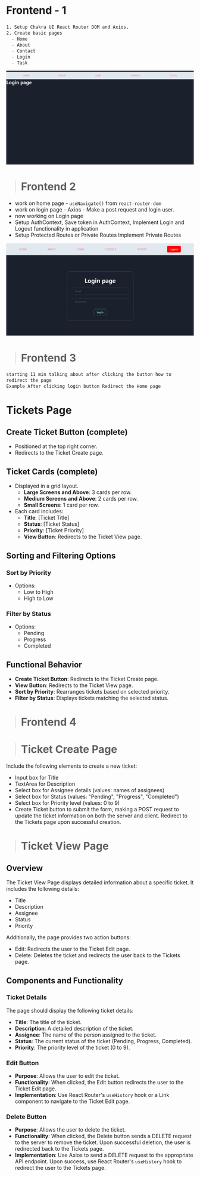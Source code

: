 # Frontend - 1 

```
1. Setup Chakra UI React Router DOM and Axios.
2. Create basic pages 
  - Home 
  - About
  - Contact
  - Login
  - Task
```
![Alt text](./Frontend-1/src/assets/image.png)


># Frontend 2

  - work on home page - `useNavigate()` from `react-router-dom`
  - work on login page - Axios  - Make a post request and login user.
  - now working on Login page
  - Setup AuthContext, Save token in AuthContext, Implement Login and
Logout functionality in application
  - Setup Protected Routes or Private Routes Implement Private Routes

  ![Alt text](./Frontend-2/src/assets/image7.png)


># Frontend 3


```
starting 11 min talking about after clicking the button how to redirect the page
Example After clicking login button Redirect the Home page
```

# Tickets Page

## Create Ticket Button (complete)
- Positioned at the top right corner.
- Redirects to the Ticket Create page.

## Ticket Cards (complete)
- Displayed in a grid layout.
  - **Large Screens and Above**: 3 cards per row.
  - **Medium Screens and Above**: 2 cards per row.
  - **Small Screens**: 1 card per row.
- Each card includes:
  - **Title**: [Ticket Title]
  - **Status**: [Ticket Status]
  - **Priority**: [Ticket Priority]
  - **View Button**: Redirects to the Ticket View page.

## Sorting and Filtering Options

### Sort by Priority
- Options: 
  - Low to High
  - High to Low

### Filter by Status
- Options: 
  - Pending
  - Progress
  - Completed

## Functional Behavior
- **Create Ticket Button**: Redirects to the Ticket Create page.
- **View Button**: Redirects to the Ticket View page.
- **Sort by Priority**: Rearranges tickets based on selected priority.
- **Filter by Status**: Displays tickets matching the selected status.


># Frontend 4

># Ticket Create Page

Include the following elements to create a new ticket:

- Input box for Title
- TextArea for Description
- Select box for Assignee details (values: names of assignees)
- Select box for Status (values: "Pending", "Progress", "Completed")
- Select box for Priority level (values: 0 to 9)
- Create Ticket button to submit the form, making a POST request to update the ticket information on both the server and client. Redirect to the Tickets page upon successful creation.


># Ticket View Page

## Overview
The Ticket View Page displays detailed information about a specific ticket. It includes the following details:
- Title
- Description
- Assignee
- Status
- Priority

Additionally, the page provides two action buttons:
- Edit: Redirects the user to the Ticket Edit page.
- Delete: Deletes the ticket and redirects the user back to the Tickets page.

## Components and Functionality

### Ticket Details
The page should display the following ticket details:
- **Title**: The title of the ticket.
- **Description**: A detailed description of the ticket.
- **Assignee**: The name of the person assigned to the ticket.
- **Status**: The current status of the ticket (Pending, Progress, Completed).
- **Priority**: The priority level of the ticket (0 to 9).

### Edit Button
- **Purpose**: Allows the user to edit the ticket.
- **Functionality**: When clicked, the Edit button redirects the user to the Ticket Edit page.
- **Implementation**: Use React Router's `useHistory` hook or a Link component to navigate to the Ticket Edit page.

### Delete Button
- **Purpose**: Allows the user to delete the ticket.
- **Functionality**: When clicked, the Delete button sends a DELETE request to the server to remove the ticket. Upon successful deletion, the user is redirected back to the Tickets page.
- **Implementation**: Use Axios to send a DELETE request to the appropriate API endpoint. Upon success, use React Router's `useHistory` hook to redirect the user to the Tickets page.
